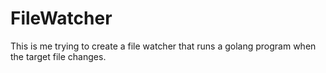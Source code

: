 # FileWatcher
This is me trying to create a file watcher that runs a golang program when the target file changes. 
